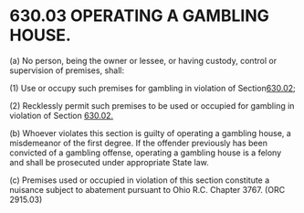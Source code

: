 630.03 OPERATING A GAMBLING HOUSE.
==================================

​(a) No person, being the owner or lessee, or having custody, control or
supervision of premises, shall:

​(1) Use or occupy such premises for gambling in violation of
Section[630.02](2f007661.html);

​(2) Recklessly permit such premises to be used or occupied for gambling
in violation of Section [630.02.](2f007661.html)

​(b) Whoever violates this section is guilty of operating a gambling
house, a misdemeanor of the first degree. If the offender previously has
been convicted of a gambling offense, operating a gambling house is a
felony and shall be prosecuted under appropriate State law.

​(c) Premises used or occupied in violation of this section constitute a
nuisance subject to abatement pursuant to Ohio R.C. Chapter 3767. (ORC
2915.03)
